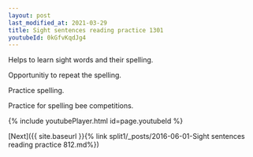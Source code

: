 ```yaml
---
layout: post
last_modified_at: 2021-03-29
title: Sight sentences reading practice 1301
youtubeId: 0kGfvKqdJg4
---
```

 
 
Helps to learn sight words and their spelling.

Opportunitiy to repeat the spelling. 

Practice spelling. 
 
Practice for spelling bee competitions. 
 
{% include youtubePlayer.html id=page.youtubeId %}
 
 

[Next]({{ site.baseurl }}{% link  split1/_posts/2016-06-01-Sight sentences reading practice 812.md%})
 
